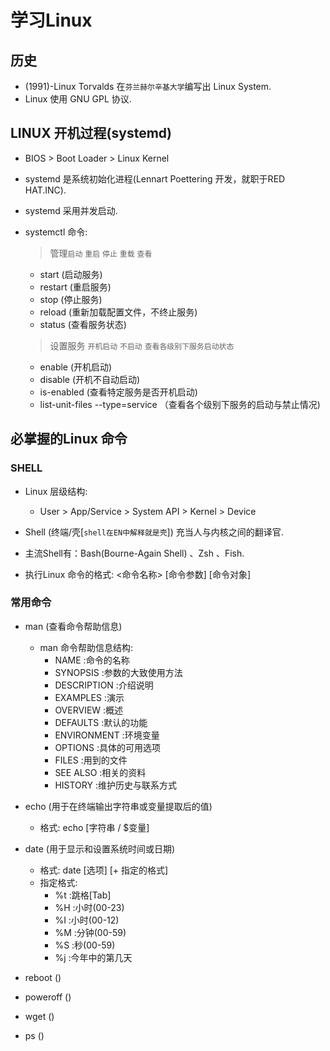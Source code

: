 # 学习Linux

## 历史

- (1991)-Linux Torvalds 在`芬兰赫尔辛基大学`编写出 Linux System.
- Linux 使用 GNU GPL 协议.

## LINUX 开机过程(systemd)

- BIOS > Boot Loader > Linux Kernel

- systemd 是系统初始化进程(Lennart Poettering 开发，就职于RED HAT.INC).

- systemd 采用并发启动.

- systemctl 命令:
    > 管理`启动` `重启` `停止` `重载` `查看`
    - start <name>   (启动服务)
    - restart <name> (重启服务)
    - stop <name>    (停止服务)
    - reload <name>  (重新加载配置文件，不终止服务)
    - status <name>  (查看服务状态)
    > 设置服务 `开机启动` `不启动` `查看各级别下服务启动状态`
    - enable <name> (开机启动)
    - disable <name> (开机不自动启动)
    - is-enabled <name> (查看特定服务是否开机启动)
    - list-unit-files --type=service （查看各个级别下服务的启动与禁止情况)

## 必掌握的Linux 命令

### SHELL

- Linux 层级结构:
    - User > App/Service > System API > Kernel > Device

- Shell (终端/壳[`shell在EN中解释就是壳`]) 充当人与内核之间的翻译官.

- 主流Shell有：Bash(Bourne-Again Shell) 、Zsh 、Fish.

- 执行Linux 命令的格式: <命令名称> [命令参数] [命令对象]

### 常用命令

- man (查看命令帮助信息)
    - man 命令帮助信息结构:
        - NAME :命令的名称
        - SYNOPSIS :参数的大致使用方法
        - DESCRIPTION :介绍说明
        - EXAMPLES :演示
        - OVERVIEW :概述
        - DEFAULTS :默认的功能
        - ENVIRONMENT :环境变量 
        - OPTIONS :具体的可用选项
        - FILES :用到的文件
        - SEE ALSO :相关的资料
        - HISTORY :维护历史与联系方式

- echo (用于在终端输出字符串或变量提取后的值)
    - 格式: echo [字符串 / $变量]

- date (用于显示和设置系统时间或日期)
    - 格式: date [选项] [+ 指定的格式]
    - 指定格式:
        - %t :跳格[Tab]
        - %H :小时(00-23)
        - %I :小时(00-12)
        - %M :分钟(00-59)
        - %S :秒(00-59)
        - %j :今年中的第几天


- reboot ()
- poweroff ()
- wget ()
- ps ()




